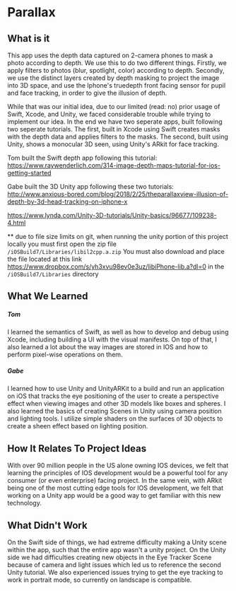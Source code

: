 # Parallax

## What is it

This app uses the depth data captured on 2-camera phones to mask a photo according to depth. We use this to do two different things. Firstly, we apply filters to photos (blur, spotlight, color) according to depth. Secondly, we use the distinct layers created by depth masking to project the image into 3D space, and use the Iphone's truedepth front facing sensor for pupil and face tracking, in order to give the illusion of depth. 

While that was our initial idea, due to our limited (read: no) prior usage of Swift, Xcode, and Unity, we faced considerable trouble while trying to implement our idea. In the end we have two seperate apps, built following two seperate tutorials. The first, built in Xcode using Swift creates masks with the depth data and applies filters to the masks. The second, built using Unity, shows a monocular 3D seen, using Unity's ARkit for face tracking.

Tom built the Swift depth app following this tutorial: https://www.raywenderlich.com/314-image-depth-maps-tutorial-for-ios-getting-started

Gabe built the 3D Unity app following these two tutorials: http://www.anxious-bored.com/blog/2018/2/25/theparallaxview-illusion-of-depth-by-3d-head-tracking-on-iphone-x

https://www.lynda.com/Unity-3D-tutorials/Unity-basics/96677/109238-4.html

** due to file size limits on git, when running the unity portion of this project locally you must first open the zip file `/iOSBuild7/Libraries/libil2cpp.a.zip`
You must also download and place the file located at this link https://www.dropbox.com/s/yh3xvu98ev0e3uz/libiPhone-lib.a?dl=0 in the `/iOSBuild7/Libraries` directory

## What We Learned

##### Tom
I learned the semantics of Swift, as well as how to develop and debug using Xcode, including building a UI with the visual manifests. On top of that, I also learned a lot about the way images are stored in IOS and how to perform pixel-wise operations on them. 

##### Gabe
I learned how to use Unity and UnityARKit to a build and run an application on iOS that tracks the eye positioning of the user to create a perspective effect when viewing images and other 3D models like boxes and spheres. I also learned the basics of creating Scenes in Unity using camera position and lighting tools. I utilize simple shaders on the surfaces of 3D objects to create a sheen effect based on lighting position.

## How It Relates To Project Ideas
With over 90 million people in the US alone owning IOS devices, we felt that learning the principles of IOS development would be a powerful tool for any consumer (or even enterprise) facing project. In the same vein, with ARkit being one of the most cutting edge tools for IOS development, we felt that working on a Unity app would be a good way to get familiar with this new technology.

## What Didn't Work

On the Swift side of things, we had extreme difficulty making a Unity scene within the app, such that the entire app wasn't a unity project. On the Unity side we had difficulties creating new objects in the Eye Tracker Scene because of camera and light issues which led us to reference the second Unity tutorial. We also experienced issues trying to get the eye tracking to work in portrait mode, so currently on landscape is compatible.
